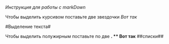 *Инструкция для работы с markDown*

Чтобы выделить курсивом поставьте две звездочки *Вот так*

#Выделение текста#

Чтобы выделить полужирным поставьте по две **. ** Вот так**
##списки##